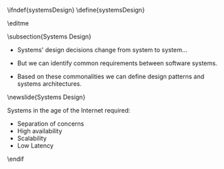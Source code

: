 \ifndef{systemsDesign}
\define{systemsDesign}

\editme

\subsection{Systems Design}

* Systems' design decisions change from system to system...

* But we can identify common requirements between software systems.

* Based on these commonalities we can define design patterns and systems architectures.
 
\newslide{Systems Design}

Systems in the age of the Internet required:

- Separation of concerns
- High availability
- Scalability
- Low Latency
 
\endif
